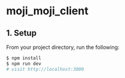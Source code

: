 # moji_moji_client

## 1. Setup

From your project directory, run the following:

```sh
$ npm install
$ npm run dev
# visit http://localhost:3000
```
